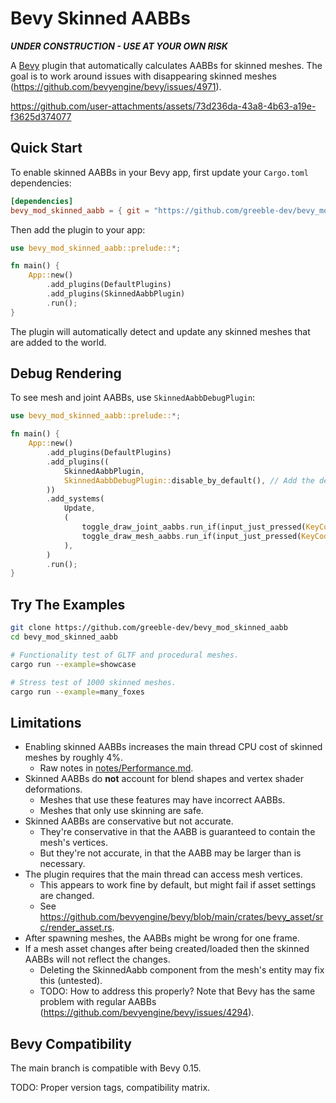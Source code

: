# Bevy Skinned AABBs

***UNDER CONSTRUCTION - USE AT YOUR OWN RISK***

A [Bevy](https://github.com/bevyengine/bevy) plugin that automatically calculates AABBs for skinned meshes. The goal is to work around issues with disappearing skinned meshes (https://github.com/bevyengine/bevy/issues/4971).

https://github.com/user-attachments/assets/73d236da-43a8-4b63-a19e-f3625d374077

## Quick Start

To enable skinned AABBs in your Bevy app, first update your `Cargo.toml` dependencies:

```toml
[dependencies]
bevy_mod_skinned_aabb = { git = "https://github.com/greeble-dev/bevy_mod_skinned_aabb.git" }
```

Then add the plugin to your app:

```rust
use bevy_mod_skinned_aabb::prelude::*;

fn main() {
    App::new()
        .add_plugins(DefaultPlugins)
        .add_plugins(SkinnedAabbPlugin)
        .run();
}
```

The plugin will automatically detect and update any skinned meshes that are added to the world.

## Debug Rendering

To see mesh and joint AABBs, use `SkinnedAabbDebugPlugin`:

```rust
use bevy_mod_skinned_aabb::prelude::*;

fn main() {
    App::new()
        .add_plugins(DefaultPlugins)
        .add_plugins((
            SkinnedAabbPlugin,
            SkinnedAabbDebugPlugin::disable_by_default(), // Add the debug rendering plugin.
        ))
        .add_systems(
            Update,
            (
                toggle_draw_joint_aabbs.run_if(input_just_pressed(KeyCode::KeyJ)), // Press J to toggle joint AABBs.
                toggle_draw_mesh_aabbs.run_if(input_just_pressed(KeyCode::KeyM)), // Press M to toggle mesh AABBs.
            ),
        )
        .run();	
}
```

## Try The Examples

```sh
git clone https://github.com/greeble-dev/bevy_mod_skinned_aabb
cd bevy_mod_skinned_aabb

# Functionality test of GLTF and procedural meshes.
cargo run --example=showcase

# Stress test of 1000 skinned meshes.
cargo run --example=many_foxes
```

## Limitations

- Enabling skinned AABBs increases the main thread CPU cost of skinned meshes by roughly 4%. 
    - Raw notes in [notes/Performance.md](notes/Performance.md).
- Skinned AABBs do **not** account for blend shapes and vertex shader deformations.
    - Meshes that use these features may have incorrect AABBs.
    - Meshes that only use skinning are safe.
- Skinned AABBs are conservative but not accurate.
    - They're conservative in that the AABB is guaranteed to contain the mesh's vertices.
    - But they're not accurate, in that the AABB may be larger than is necessary.
- The plugin requires that the main thread can access mesh vertices.
    - This appears to work fine by default, but might fail if asset settings are changed.
    - See https://github.com/bevyengine/bevy/blob/main/crates/bevy_asset/src/render_asset.rs.
- After spawning meshes, the AABBs might be wrong for one frame.
- If a mesh asset changes after being created/loaded then the skinned AABBs will not reflect the changes.
    - Deleting the SkinnedAabb component from the mesh's entity may fix this (untested).
    - TODO: How to address this properly? Note that Bevy has the same problem with regular AABBs (https://github.com/bevyengine/bevy/issues/4294).

## Bevy Compatibility

The main branch is compatible with Bevy 0.15.

TODO: Proper version tags, compatibility matrix.

